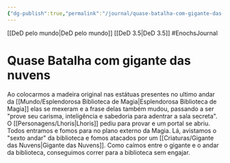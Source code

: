 ```yaml
---
{"dg-publish":true,"permalink":"/journal/quase-batalha-com-gigante-das-nuvens/","dgHomeLink":true,"dgPassFrontmatter":false}
---
```


[[DeD pelo mundo|DeD pelo mundo]] [[DeD 3.5|DeD 3.5]]
#EnochsJournal

# Quase Batalha com gigante das nuvens

Ao colocarmos a madeira original nas estátuas presentes no ultimo andar da [[Mundo/Esplendorosa Biblioteca de Magia|Esplendorosa Biblioteca de Magia]] elas se mexeram e a frase delas também mudou, passando a ser "prove seu carisma, inteligência e sabedoria para adentrar a sala secreta".
O [[Personagens/Lhoris|Lhoris]] pediu para provar e um portal se abriu. Todos entramos e fomos para no plano externo da Magia.
Lá, avistamos o "sexto andar" da biblioteca e fomos atacados por um [[Criaturas/Gigante das Nuvens|Gigante das Nuvens]].
Como caímos entre o gigante e o andar da biblioteca, conseguimos correr para a biblioteca sem engajar.
